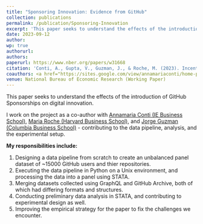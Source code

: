 ```yaml
---
title: "Sponsoring Innovation: Evidence from GitHub"
collection: publications
permalink: /publication/Sponsoring-Innovation
excerpt: 'This paper seeks to understand the effects of the introduction of GitHub Sponsorships on digital innovation.'
date: 2023-09-12
author: 
wp: true
authorurl: 
authors:
paperurl: https://www.nber.org/papers/w31668
citation: 'Conti, A., Gupta, V., Guzman, J., & Roche, M. (2023). Incentivizing Innovation in Open Source: Evidence from the GitHub Sponsors Program. National Bureau of Economic Research. https://doi.org/10.3386/w31668'
coauthors: <a href="https://sites.google.com/view/annamariaconti/home-page">Annamaria Conti</a>, <a href="https://www.hbs.edu/faculty/Pages/profile.aspx?facId=1284955">Maria Roche</a>, & <a href="https://www.jorgeguzman.co/">Jorge Guzman</a>
venue: National Bureau of Economic Research (Working Paper)
---
```

This paper seeks to understand the effects of the introduction of GitHub Sponsorships on digital innovation. 

I work on the project as a co-author with [Annamaria Conti (IE Business School)](https://sites.google.com/view/annamariaconti/home-page), [Maria Roche (Harvard Business School)](https://www.hbs.edu/faculty/Pages/profile.aspx?facId=1284955), and [Jorge Guzman (Columbia Business School)](https://www.jorgeguzman.co/) - contributing to the data pipeline, analysis, and the experimental setup. 

**My responsibilities include:**
1. Designing a data pipeline from scratch to create an unbalanced panel dataset of ~15000 GitHub users and thier repositories.
2. Executing the data pipeline in Python on a Unix environment, and processing the data into a panel using STATA.
3. Merging datasets collected using GraphQL and GitHub Archive, both of which had differing formats and structures.
4. Conducting preliminary data analysis in STATA, and contributing to experimental design as well.
5. Improving the empirical strategy for the paper to fix the challenges we encounter.
